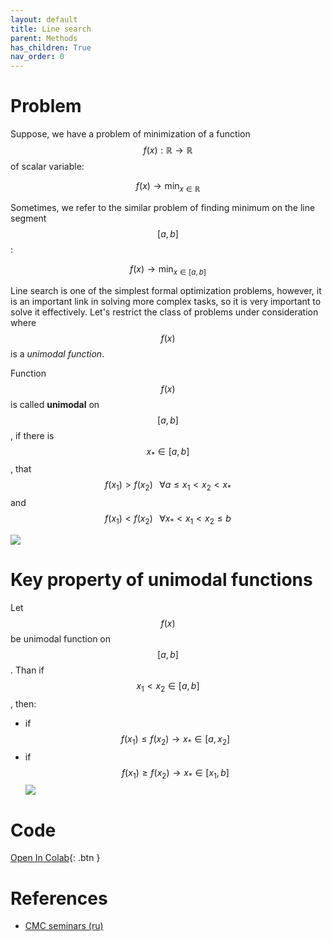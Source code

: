 ```yaml
---
layout: default
title: Line search
parent: Methods
has_children: True
nav_order: 0
---
```

# Problem

Suppose, we have a problem of minimization of a function $$f(x): \mathbb{R} \to \mathbb{R}$$ of scalar variable:

$$
f(x) \to \min_{x \in \mathbb{R}}
$$

Sometimes, we refer to the similar problem of finding minimum on the line segment $$[a,b]$$:

$$
f(x) \to \min_{x \in [a,b]}
$$

Line search is one of the simplest formal optimization problems, however, it is an important link in solving more complex tasks, so it is very important to solve it effectively. Let's restrict the class of problems under consideration where $$f(x)$$ is a *unimodal function*.

Function $$f(x)$$ is called **unimodal** on $$[a, b]$$, if there is $$x_* \in [a, b]$$, that $$f(x_1) > f(x_2) \;\;\; \forall a \le x_1 < x_2 < x_*$$ and $$f(x_1) < f(x_2) \;\;\; \forall x_* < x_1 < x_2 \leq b$$

![](../unimodal.png)

# Key property of unimodal functions

Let $$f(x)$$ be unimodal function on $$[a, b]$$. Than if $$x_1 < x_2 \in [a, b]$$, then:
* if $$f(x_1) \leq f(x_2) \to x_* \in [a, x_2]$$
* if $$f(x_1) \geq f(x_2) \to x_* \in [x_1, b]$$
![](../unimodal_pro.gif)

# Code
[Open In Colab](https://colab.research.google.com/github/MerkulovDaniil/optim/blob/master/assets/Notebooks/Line_search.ipynb){: .btn }

# References
* [CMC seminars (ru)](http://www.machinelearning.ru/wiki/images/4/4d/MOMO16_min1d.pdf)
